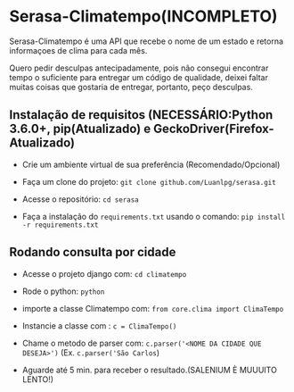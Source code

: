 # Serasa-Climatempo(INCOMPLETO)

Serasa-Climatempo é uma API que recebe o nome de um estado e retorna informaçoes de clima para cada mês.


Quero pedir desculpas antecipadamente, pois não consegui encontrar tempo o suficiente para entregar um código
de qualidade, deixei faltar muitas coisas que gostaria de entregar, portanto, peço desculpas.



## Instalação de requisitos (NECESSÁRIO:Python 3.6.0+, pip(Atualizado) e GeckoDriver(Firefox-Atualizado)

- Crie um ambiente virtual de sua preferência (Recomendado/Opcional)

- Faça um clone do projeto: `git clone github.com/Luanlpg/serasa.git`

- Acesse o repositório: `cd serasa`

- Faça a instalação do `requirements.txt` usando o comando: `pip install -r requirements.txt`

## Rodando consulta por cidade

- Acesse o projeto django com: `cd climatempo`

- Rode o python: `python`

- importe a classe Climatempo com: `from core.clima import ClimaTempo`

- Instancie a classe com : `c = ClimaTempo()`

- Chame o metodo de parser com: `c.parser('<NOME DA CIDADE QUE DESEJA>')`
(Ex. `c.parser('São Carlos`)
- Aguarde até 5 min. para receber o resultado.(SALENIUM È MUUUITO LENTO!)
